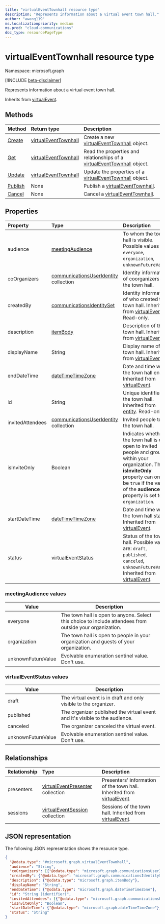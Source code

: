 ```yaml
---
title: "virtualEventTownhall resource type"
description: "Represents information about a virtual event town hall."
author: "awang119"
ms.localizationpriority: medium
ms.prod: "cloud-communications"
doc_type: resourcePageType
---
```


# virtualEventTownhall resource type

Namespace: microsoft.graph

[!INCLUDE [beta-disclaimer](../../includes/beta-disclaimer.md)]

Represents information about a virtual event town hall.

Inherits from [virtualEvent](../resources/virtualevent.md).

## Methods

|Method|Return type|Description|
|:---|:---|:---|
| [Create](../api/virtualeventsroot-post-townhalls.md) | [virtualEventTownhall](../resources/virtualeventtownhall.md) | Create a new [virtualEventTownhall](../resources/virtualeventtownhall.md) object. |
| [Get](../api/virtualeventtownhall-get.md) | [virtualEventTownhall](../resources/virtualeventtownhall.md) | Read the properties and relationships of a [virtualEventTownhall](../resources/virtualeventtownhall.md) object. |
| [Update](../api/virtualeventtownhall-update.md) | [virtualEventTownhall](../resources/virtualeventtownhall.md) | Update the properties of a [virtualEventTownhall](../resources/virtualeventtownhall.md) object. |
| [Publish](../api/virtualevent-publish.md) | None | Publish a [virtualEventTownhall](../resources/virtualeventtownhall.md).|
| [Cancel](../api/virtualevent-cancel.md) | None | Cancel a [virtualEventTownhall](../resources/virtualeventtownhall.md).|

## Properties

|Property|Type|Description|
|:---|:---|:---|
| audience | [meetingAudience](#meetingaudience-values) | To whom the town hall is visible. Possible values are: `everyone`, `organization`, `unknownFutureValue`.  |
| coOrganizers  | [communicationsUserIdentity](communicationsuseridentity.md) collection | Identity information of coorganizers of the town hall. |
| createdBy | [communicationsIdentitySet](communicationsidentityset.md) | Identity information of who created the town hall. Inherited from [virtualEvent](../resources/virtualevent.md). Read-only. |
| description | [itemBody](../resources/itembody.md) | Description of the town hall. Inherited from [virtualEvent](../resources/virtualevent.md). |
| displayName | String | Display name of the town hall. Inherited from [virtualEvent](../resources/virtualevent.md). |
| endDateTime | [dateTimeTimeZone](../resources/datetimetimezone.md) | Date and time when the town hall ends. Inherited from [virtualEvent](../resources/virtualevent.md). |
| id | String | Unique identifier of the town hall. Inherited from [entity](../resources/entity.md). Read-only. |
| invitedAttendees | [communicationsUserIdentity](../resources/communicationsuseridentity.md) collection | Invited people to the town hall. |
| isInviteOnly | Boolean | Indicates whether the town hall is only open to invited people and groups within your organization. The **isInviteOnly** property can only be `true` if the value of the **audience** property is set to `organization`. |
| startDateTime | [dateTimeTimeZone](../resources/datetimetimezone.md) | Date and time when the town hall starts. Inherited from [virtualEvent](../resources/virtualevent.md). |
| status | [virtualEventStatus](#virtualeventstatus-values) | Status of the town hall. Possible values are: `draft`, `published`, `canceled`, `unknownFutureValue`. Inherited from [virtualEvent](../resources/virtualevent.md). |

### meetingAudience values

| Value | Description |
| ----- | ----------- |
| everyone | The town hall is open to anyone. Select this choice to include attendees from outside your organization. |
| organization | The town hall is open to people in your organization and guests of your organization. |
| unknownFutureValue | Evolvable enumeration sentinel value. Don't use. |

### virtualEventStatus values

| Value | Description |
| ----- | ----------- |
| draft | The virtual event is in draft and only visible to the organizer. |
| published | The organizer published the virtual event and it's visible to the audience. |
| canceled | The organizer canceled the virtual event. |
| unknownFutureValue | Evolvable enumeration sentinel value. Don't use. |

## Relationships

|Relationship|Type|Description|
|:---|:---|:---|
| presenters | [virtualEventPresenter](../resources/virtualeventpresenter.md) collection | Presenters' information of the town hall. Inherited from [virtualEvent](../resources/virtualevent.md).|
| sessions | [virtualEventSession](../resources/virtualeventsession.md)  collection | Sessions of the town hall. Inherited from [virtualEvent](../resources/virtualevent.md). |

## JSON representation

The following JSON representation shows the resource type.

<!-- {
  "blockType": "resource",
  "keyProperty": "id",
  "@odata.type": "microsoft.graph.virtualEventTownhall",
  "baseType": "microsoft.graph.virtualEvent",
  "openType": false
}
-->
``` json
{
  "@odata.type": "#microsoft.graph.virtualEventTownhall",
  "audience": "String",
  "coOrganizers": [{"@odata.type": "microsoft.graph.communicationsUserIdentity"}],
  "createdBy": {"@odata.type": "microsoft.graph.communicationsIdentitySet"},
  "description": {"@odata.type": "microsoft.graph.itemBody"},
  "displayName": "String",
  "endDateTime": {"@odata.type": "microsoft.graph.dateTimeTimeZone"},
  "id": "String (identifier)",
  "invitedAttendees": [{"@odata.type": "microsoft.graph.communicationsUserIdentity"}],
  "isInviteOnly": "Boolean",
  "startDateTime": {"@odata.type": "microsoft.graph.dateTimeTimeZone"},
  "status": "String"
}
```
